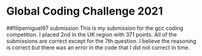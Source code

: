 # Global Coding Challenge 2021

##filipemiguel97 submission
This is my submission for the gcc coding competition. I placed 2nd in the UK region with 371 points. All of the submissions are correct except for the 7th question. I believe the reasoning is correct but there was an error in the code that I did not correct in time.
